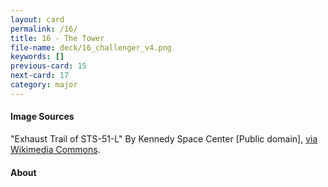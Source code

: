 ```yaml
---
layout: card
permalink: /16/
title: 16 - The Tower
file-name: deck/16_challenger_v4.png
keywords: []
previous-card: 15
next-card: 17
category: major
---
```


#### Image Sources
"Exhaust Trail of STS-51-L" By Kennedy Space Center [Public domain], [via Wikimedia Commons](https://commons.wikimedia.org/wiki/File%3AChallenger_explosion.jpg).

#### About
